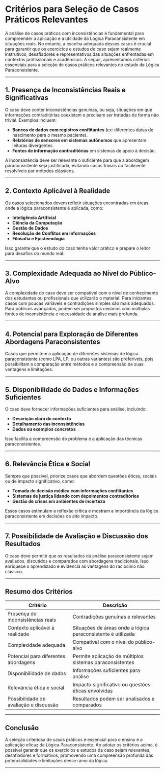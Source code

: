 
# Critérios para Seleção de Casos Práticos Relevantes

A análise de casos práticos com inconsistências é fundamental para compreender a aplicação e a utilidade da Lógica Paraconsistente em situações reais. No entanto, a escolha adequada desses casos é crucial para garantir que os exercícios e estudos de caso sejam realmente instrutivos, desafiadores e representativos das situações enfrentadas em contextos profissionais e acadêmicos. A seguir, apresentamos critérios essenciais para a seleção de casos práticos relevantes no estudo da Lógica Paraconsistente.

---

## 1. **Presença de Inconsistências Reais e Significativas**

O caso deve conter inconsistências genuínas, ou seja, situações em que informações contraditórias coexistem e precisam ser tratadas de forma não trivial. Exemplos incluem:

- **Bancos de dados com registros conflitantes** (ex: diferentes datas de nascimento para o mesmo paciente).
- **Relatórios de sensores em sistemas autônomos** que apresentam leituras divergentes.
- **Fontes de informação contraditórias** em sistemas de apoio à decisão.

A inconsistência deve ser relevante o suficiente para que a abordagem paraconsistente seja justificada, evitando casos triviais ou facilmente resolvíveis por métodos clássicos.

---

## 2. **Contexto Aplicável à Realidade**

Os casos selecionados devem refletir situações encontradas em áreas onde a lógica paraconsistente é aplicada, como:

- **Inteligência Artificial**
- **Ciência da Computação**
- **Gestão de Dados**
- **Resolução de Conflitos em Informações**
- **Filosofia e Epistemologia**

Isso garante que o estudo do caso tenha valor prático e prepare o leitor para desafios do mundo real.

---

## 3. **Complexidade Adequada ao Nível do Público-Alvo**

A complexidade do caso deve ser compatível com o nível de conhecimento dos estudantes ou profissionais que utilizarão o material. Para iniciantes, casos com poucas variáveis e contradições simples são mais adequados. Para públicos avançados, podem ser propostos cenários com múltiplas fontes de inconsistência e necessidade de análise mais profunda.

---

## 4. **Potencial para Exploração de Diferentes Abordagens Paraconsistentes**

Casos que permitem a aplicação de diferentes sistemas de lógica paraconsistente (como LPA, LP, ou outras variantes) são preferíveis, pois possibilitam a comparação entre métodos e a compreensão de suas vantagens e limitações.

---

## 5. **Disponibilidade de Dados e Informações Suficientes**

O caso deve fornecer informações suficientes para análise, incluindo:

- **Descrição clara do contexto**
- **Detalhamento das inconsistências**
- **Dados ou exemplos concretos**

Isso facilita a compreensão do problema e a aplicação das técnicas paraconsistentes.

---

## 6. **Relevância Ética e Social**

Sempre que possível, priorize casos que abordem questões éticas, sociais ou de impacto significativo, como:

- **Tomada de decisão médica com informações conflitantes**
- **Sistemas de justiça lidando com depoimentos contraditórios**
- **Gestão de crises em ambientes de incerteza**

Esses casos estimulam a reflexão crítica e mostram a importância da lógica paraconsistente em decisões de alto impacto.

---

## 7. **Possibilidade de Avaliação e Discussão dos Resultados**

O caso deve permitir que os resultados da análise paraconsistente sejam avaliados, discutidos e comparados com abordagens tradicionais. Isso enriquece o aprendizado e evidencia as vantagens do raciocínio não clássico.

---

## **Resumo dos Critérios**

| Critério                                      | Descrição                                                                 |
|-----------------------------------------------|---------------------------------------------------------------------------|
| Presença de inconsistências reais             | Contradições genuínas e relevantes                                        |
| Contexto aplicável à realidade                | Situações de áreas onde a lógica paraconsistente é utilizada              |
| Complexidade adequada                         | Compatível com o nível do público-alvo                                    |
| Potencial para diferentes abordagens           | Permite aplicação de múltiplos sistemas paraconsistentes                  |
| Disponibilidade de dados                      | Informações suficientes para análise                                      |
| Relevância ética e social                     | Impacto significativo ou questões éticas envolvidas                       |
| Possibilidade de avaliação e discussão         | Resultados podem ser analisados e comparados                              |

---

## **Conclusão**

A seleção criteriosa de casos práticos é essencial para o ensino e a aplicação eficaz da Lógica Paraconsistente. Ao adotar os critérios acima, é possível garantir que os exercícios e estudos de caso sejam relevantes, desafiadores e formativos, promovendo uma compreensão profunda das potencialidades e limitações desse ramo da lógica.

---
```